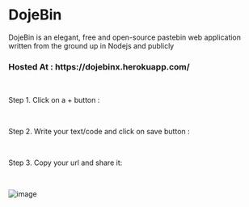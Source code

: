 <h1> DojeBin </h1>

DojeBin is an elegant, free and open-source pastebin web application written from the ground up in Nodejs and publicly 

<h3> Hosted At : https://dojebinx.herokuapp.com/ </h3>
<br>

Step 1. Click on a + button :

<br>

Step 2. Write your text/code and click on save button :

<br>

Step 3. Copy your url and share it:

<br>

![image](https://user-images.githubusercontent.com/81398258/184396793-4e2a15c0-8de3-4b71-93a8-b21b4eb1b41f.png)


